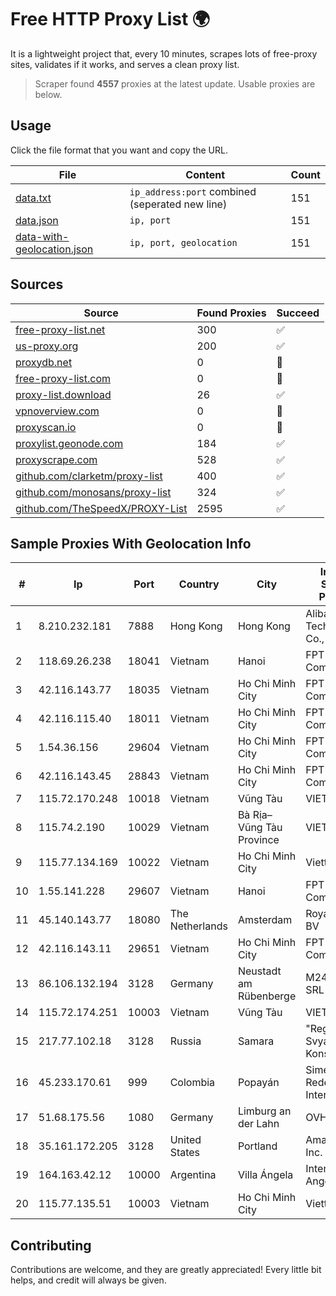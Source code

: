 
# Free HTTP Proxy List 🌍

It is a lightweight project that, every 10 minutes, scrapes lots of free-proxy sites, validates if it works, and serves a clean proxy list.


> Scraper found **4557** proxies at the latest update. Usable proxies are below.

## Usage

Click the file format that you want and copy the URL.


|File|Content|Count|
|----|-------|-----|
|[data.txt](https://raw.githubusercontent.com/themiralay/Proxy-List-World/master/data.txt)|`ip_address:port` combined (seperated new line)|151|
|[data.json](https://raw.githubusercontent.com/themiralay/Proxy-List-World/master/data.json)|`ip, port`|151|
|[data-with-geolocation.json](https://raw.githubusercontent.com/themiralay/Proxy-List-World/master/data-with-geolocation.json)|`ip, port, geolocation`|151|

## Sources

|Source|Found Proxies|Succeed|
|------|-------------|-------|
|[free-proxy-list.net](https://free-proxy-list.net)|300|✅|
|[us-proxy.org](https://www.us-proxy.org)|200|✅|
|[proxydb.net](http://proxydb.net)|0|🚫|
|[free-proxy-list.com](https://free-proxy-list.com/?page=&port=&type%5B%5D=http&type%5B%5D=https&up_time=0&search=Search)|0|🚫|
|[proxy-list.download](https://www.proxy-list.download/HTTP)|26|✅|
|[vpnoverview.com](https://vpnoverview.com/privacy/anonymous-browsing/free-proxy-servers)|0|🚫|
|[proxyscan.io](https://www.proxyscan.io)|0|🚫|
|[proxylist.geonode.com](https://proxylist.geonode.com/api/proxy-list?limit=300&page=1&sort_by=lastChecked&sort_type=desc&protocols=http,https)|184|✅|
|[proxyscrape.com](https://api.proxyscrape.com/v2/?request=displayproxies&protocol=http&timeout=10000&country=all&ssl=all&anonymity=all)|528|✅|
|[github.com/clarketm/proxy-list](https://raw.githubusercontent.com/clarketm/proxy-list/master/proxy-list-raw.txt)|400|✅|
|[github.com/monosans/proxy-list](https://raw.githubusercontent.com/monosans/proxy-list/main/proxies/http.txt)|324|✅|
|[github.com/TheSpeedX/PROXY-List](https://raw.githubusercontent.com/TheSpeedX/PROXY-List/master/http.txt)|2595|✅|


## Sample Proxies With Geolocation Info

|#|Ip|Port|Country|City|Internet Service Provider|
|-|--|----|-------|----|-------------------------|
|1|8.210.232.181|7888|Hong Kong|Hong Kong|Alibaba (US) Technology Co., Ltd.|
|2|118.69.26.238|18041|Vietnam|Hanoi|FPT Telecom Company|
|3|42.116.143.77|18035|Vietnam|Ho Chi Minh City|FPT Telecom Company|
|4|42.116.115.40|18011|Vietnam|Ho Chi Minh City|FPT Telecom Company|
|5|1.54.36.156|29604|Vietnam|Ho Chi Minh City|FPT Telecom Company|
|6|42.116.143.45|28843|Vietnam|Ho Chi Minh City|FPT Telecom Company|
|7|115.72.170.248|10018|Vietnam|Vũng Tàu|VIETELmetro|
|8|115.74.2.190|10029|Vietnam|Bà Rịa–Vũng Tàu Province|VIETELxdsl|
|9|115.77.134.169|10022|Vietnam|Ho Chi Minh City|Viettel Group|
|10|1.55.141.228|29607|Vietnam|Hanoi|FPT Telecom Company|
|11|45.140.143.77|18080|The Netherlands|Amsterdam|RoyaleHosting BV|
|12|42.116.143.11|29651|Vietnam|Ho Chi Minh City|FPT Telecom Company|
|13|86.106.132.194|3128|Germany|Neustadt am Rübenberge|M247 Europe SRL|
|14|115.72.174.251|10003|Vietnam|Vũng Tàu|VIETELmetro|
|15|217.77.102.18|3128|Russia|Samara|"Region Svyaz Konsalt" LLC|
|16|45.233.170.61|999|Colombia|Popayán|Simect Group Redes E Internet S.A.S|
|17|51.68.175.56|1080|Germany|Limburg an der Lahn|OVH SAS|
|18|35.161.172.205|3128|United States|Portland|Amazon.com, Inc.|
|19|164.163.42.12|10000|Argentina|Villa Ángela|Interret Villa Angela SRL|
|20|115.77.135.51|10003|Vietnam|Ho Chi Minh City|Viettel Group|



## Contributing

Contributions are welcome, and they are greatly appreciated! Every
little bit helps, and credit will always be given.

